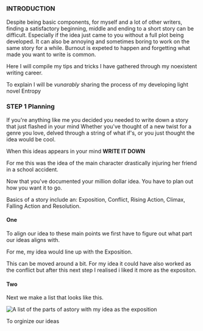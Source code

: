 # 

### INTRODUCTION

Despite being basic components, for myself and a lot of other writers, finding a satisfactory beginning, middle and ending to a short story can be difficult. Especially if the idea just came to you without a full plot being developed. It can also be annoying and sometimes boring to work on the same story for a while. Burnout is expeted to happen and forgetting what made you want to write is common. 

Here I will compile my tips and tricks I have gathered through my noexistent writing career.

To explain I will be _vunarably_ sharing the process of my developing light novel Entropy

### STEP 1 Planning
If you're anything like me you decided you needed to write down a story that just flashed in your mind
Whether you've thought of a new twist for a genre you love, delved through a string of what if's, or you just thought the idea would be cool. 

When this ideas appears in your mind **WRITE IT DOWN**

For me this was the idea of the main character drastically injuring her friend in a school accident.

Now that you've documented your million dollar idea. You have to plan out how you want it to go.

Basics of a story include an: Exposition, Conflict, Rising Action, Climax, Falling Action and Resolution.

#### One

To align our idea to these main points we first have to figure out what part our ideas aligns with.

For me, my idea would line up with the Exposition. 

This can be moved around a bit. For my idea it could have also worked as the conflict but after this next step I realised i liked it more as the expositon.

#### Two

Next we make a list that looks like this.

<img src="/images/thelist.png" alt="A list of the parts of astory with my idea as the exposition">

To orginize our ideas 
